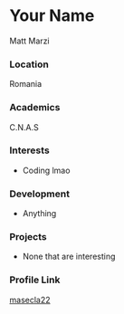 # Your Name
Matt Marzi
### Location

Romania

### Academics

C.N.A.S

### Interests

- Coding lmao

### Development

- Anything

### Projects

- None that are interesting

### Profile Link

[masecla22](https://github.com/masecla22)